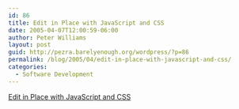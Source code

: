 ```yaml
---
id: 86
title: Edit in Place with JavaScript and CSS
date: 2005-04-07T12:00:59-06:00
author: Peter Williams
layout: post
guid: http://pezra.barelyenough.org/wordpress/?p=86
permalink: /blog/2005/04/edit-in-place-with-javascript-and-css/
categories:
  - Software Development
---
```

[Edit in Place with JavaScript and CSS](http://tool-man.org/examples/edit-in-place.html)